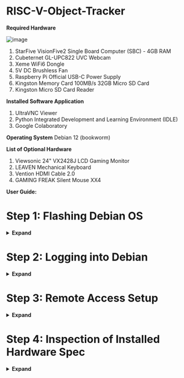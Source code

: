 # RISC-V-Object-Tracker

**Required Hardware**

![image](https://github.com/EricSiaSiewWei/RISC-V-Object-Tracker/assets/136912487/762184d8-77b8-41d4-a140-5be1535ebc13)
1. StarFive VisionFive2 Single Board Computer (SBC) - 4GB RAM
2. Cubeternet GL-UPC822 UVC Webcam
3. Xeme WiFi6 Dongle
4. 5V DC Brushless Fan
5. Raspberry Pi Official USB-C Power Supply
6. Kingston Memory Card 100MB/s 32GB Micro SD Card
7. Kingston Micro SD Card Reader 

**Installed Software Application**
1. UltraVNC Viewer
2. Python Integrated Development and Learning Environment (IDLE)
3. Google Colaboratory  

**Operating System**
Debian 12 (bookworm)

**List of Optional Hardware**
1. Viewsonic 24" VX2428J LCD Gaming Monitor
2. LEAVEN Mechanical Keyboard
3. Vention HDMI Cable 2.0
4. GAMING FREAK Silent Mouse XX4 

**User Guide:**
# Step 1: Flashing Debian OS
<details><summary> <b>Expand</b> </summary>
VisionFive 2 supports several boot modes through SD image, NVMe (Non-Volatile Memory express) image, embedded MultiMediaCard (eMMC) image and Universal Asynchronous Receiver / Transmitter (UART). Nevertheless, SD card-based boot approach has been executed due to its simplicity, as it is a similar approach in setting up a Raspberry PI board.

1. Browse for latest engineering release from StarFive at Microsoft OneDrive link: https://debian.starfivetech.com/
2. Navigate towards SD card section and download the Debian image pre-built by StarFive.
3. Download BalenaEtcher application.
4. Open BalenaEtcher software, in the meantime, insert a 32-GB micro-SD card into the laptop using USB micro-SD card reader. Ensure the selected SD storage is the targeted card.
5. Extract the .img file from the downloaded .zip file from Step 2. Upload the image file to BalenaEtcher and start the flash task.
6. After finish writing the disk image, a successfully flash message appears further indicates that the 32-GB micro-SD card is ready to be ejected from laptop and to be inserted into SD card slot of VisionFive 2.
</details>

# Step 2: Logging into Debian
<details><summary> <b>Expand</b> </summary>
Table 1: Boot Modes Settings
| Index  | Boot Mode  | RGPIO_1 | RGPIO_0 |
| :------------ |:---------------:| -----:| -----:|
| 1 | 1-bit QSPI Nor Flash | 0 (L) | 0 (L) |
| 2 | SDIO3.0        |   0 (L) | 1(H) |
| 3 | eMMC        |    1(H) | 0 (L) |
| 3 | UART        |    1(H) | 1(H) |
1. Perform the setup shown below

![image](https://github.com/EricSiaSiewWei/RISC-V-Object-Tracker/assets/136912487/a9ebd624-cf41-4934-b3ba-e3d90df1bb4e)![image](https://github.com/EricSiaSiewWei/RISC-V-Object-Tracker/assets/136912487/9e762dc3-2e7d-4212-982f-bddff6be17b6)

3. Connect Raspberry Pi Official USB-C Power Supply into VisionFive 2 USB C port. For first time setup, it is essential to connect VisionFive2 SBC to monitor through High-Definition Multimedia Interface (HDMI) cable.
4. There are 4 types of boot modes, namely 1-bit QSPI Nor Flash, UART, eMMC and SDIO3.0 based on Table 1. Select the boot mode SDIO with Rapid General-Purpose Input/Output Drivers (RGPIO) configuration as followed:
        RGPIO_1: 0 (LOW) and RGPIO_0: 1 (HIGH).
        
![image](https://github.com/EricSiaSiewWei/RISC-V-Object-Tracker/assets/136912487/a9ebd624-cf41-4934-b3ba-e3d90df1bb4e)![image](https://github.com/EricSiaSiewWei/RISC-V-Object-Tracker/assets/136912487/9e762dc3-2e7d-4212-982f-bddff6be17b6)

5. A Gnome login interface appears which prompts user to enter the credentials as follows. Open Terminal Emulator after successful login.
        Username: user
        Password: starfive
</details>

# Step 3: Remote Access Setup
<details><summary> <b>Expand</b> </summary>
To ease the usage of VisionFive 2 SBC, it is essential to mirror a its interface screen to an IP-based screen mirroring software like UltraVNC for remote access, not to mention its benefits of easing data recording operations between the two operating systems, especially copying and pasting operations. Furthermore, screen mirroring removes the need to connect the peripheral devices such as monitor, keyboard and mouse to the SBC which can contribute to additional power consumption on VisionFive 2.
1. Ensure USB WiFi adaptor is plugged into the peripheral I/O port of VisionFive2 SBC. Navigate to the network section in setting and connect to a known WiFi. Akin to command 'ipconfig' applied in Windows OS, command 'nmcli -p device show' used to show the IP address of VisionFive 2 SBC. Record the IP address '192.168.137.244'. Note the IP address may vary upon connection to different WiFi network.
2. Enter privileged mode (root).
3. Install UltraVNC viewer on client laptop. Back to VisionFive 2 SBC, install a standalone TigerVNC server.
4. Exit privileged mode and install the MATE Desktop Environment.
5. When setting up a VNC, it is essential for user to set a VNC password. In this context, the VNC password is set as 'starfive'.
6. Initiate the VNC server with MATE desktop, screen resolution [1920x1080], display number 1.
7.  Return to client laptop, insert the IP address recorded from STEP 1 into the section, with a format (Server's hostname or IP address):(display number). Press connect and enter password 'starfive' for input authentication. A successful login will be verified by the pop up of Debian OS home page.
8.  After every usage, it is optional for user to either manually kill the TigerVNC server or perform shutdown at start icon to close the connection between client laptop with VisionFive2 SBC.
</details>

# Step 4: Inspection of Installed Hardware Spec
<details><summary> <b>Expand</b> </summary>
1.To visualize the comprehensive report about various aspects of your system, including hardware configuration, system resources, network information, and more, users may pass command 

        $sudo apt-get install inxi
        $inxi --full
![image](https://github.com/EricSiaSiewWei/RISC-V-Object-Tracker/assets/136912487/639798c0-2f3d-4e72-854d-793c40f6e6b2)
2. It is essential to check the usable space on memory compartment (32-GB SD card) and expand the rootfs partition. If the available usable space of SD card at /dev/mmcblk1p4 is mismatched with the expected specification (usually smaller), several commands are needed to expand the unused space on the SD card. This is important to enable user to install any relevant libraries for future works.

Step 5: Software Libraries
1.At Terminal (non-root mode), install the essential packages provided by StarFive. In this context, user will obtain browsers such as Firefox and Chromium, VLC and FFmpeg as media player, and others packages include node.js, v8, libsdl2-dev, GStreamer, v4l2test, Libreoffice, QT and NW.js. Some of these essential packages provided by StarFive are not available to download via apt/apt-get. To improve overall user experience, install vim and nautilus (Gnome File Viewer) and upgrade several existing packages. Alternatively, install all these libraries simply via commands below:

        $wget https://github.com/starfive-tech/Debian/releases/download/v0.8.0-engineering-release-wayland/install_package_and_dependencies.sh
        $chmod +x install_package_and_dependencies.sh
        $nano install_package_and_dependencies.sh
        $sudo ./install_package_and_dependencies.sh

Table 2: Essential Packages provided by StarFive.
<details>
| Library                                 | Purpose                         |
| :-------------------------------------- | :------------------------------ |
| libxslt1.1                              | LibreOffice Runtime Dependency  |
| openjdk-11-jdk                          | LibreOffice Runtime Dependency  |
| libmd4c-dev                             | QT Runtime Dependency           |
| libdouble-conversion-dev                | QT Runtime Dependency           |
| libc6-dev                               | QT Runtime Dependency           |
| libpcre2-16-0                           | QT Runtime Dependency           |
| "^libxcb.*"                             | QT Runtime Dependency           |
| libx11-xcb-dev                          | QT Runtime Dependency           |
| libglu1-mesa-dev                        | QT Runtime Dependency           |
| libxrender-dev                          | QT Runtime Dependency           |
| libxi-dev                               | QT Runtime Dependency           |
| libxkbcommon-x11-dev                    | QT Runtime Dependency           |
| libevent-dev                            | Firefox Runtime Dependency      |
| libdbus-glib-1-dev                      | Firefox Runtime Dependency      |
| libopenal-dev                           | FFMPEG Runtime Dependency       |
| libcdio-paranoia-dev                    | FFMPEG Runtime Dependency       |
| libdc1394-dev                           | FFMPEG Runtime Dependency       |
| libcaca-dev                             | FFMPEG Runtime Dependency       |
| libv4l-dev                              | FFMPEG Runtime Dependency       |
| libpocketsphinx-dev                     | FFMPEG Runtime Dependency       |
| libbs2b-dev                             | FFMPEG Runtime Dependency       |
| liblilv-0-0                             | FFMPEG Runtime Dependency       |
| librubberband-dev                       | FFMPEG Runtime Dependency       |
| libmysofa-dev                           | FFMPEG Runtime Dependency       |
| libflite1                               | FFMPEG Runtime Dependency       |
| libass-dev                              | FFMPEG Runtime Dependency       |
| libvidstab-dev                          | FFMPEG Runtime Dependency       | 
| libzmq3-dev                             | FFMPEG Runtime Dependency       | 
| libzimg-dev                             | FFMPEG Runtime Dependency       |
| libgme-dev                              | FFMPEG Runtime Dependency       |
| libopenmpt-dev                          | FFMPEG Runtime Dependency       |
| libchromaprint-dev                      | FFMPEG Runtime Dependency       |
| librabbitmq-dev                         | FFMPEG Runtime Dependency       |
| libssh-dev                              | FFMPEG Runtime Dependency       |
| libsrt-openssl-dev                      | FFMPEG Runtime Dependency       |
| liba52-0.7.4-dev                        | FFMPEG Runtime Dependency       |
| libhwy1                                 | FFMPEG Runtime Dependency       |
| libjxl0.7                               | FFMPEG Runtime Dependency       |
| libv4l-0                                | v4l2test Runtime Dependency     |
| libjpeg-dev                             | v4l2test Runtime Dependency     |
| libdrm-dev                              | v4l2test Runtime Dependency     |
| libv4l-0                                | v4l2test Runtime Dependency     |
| libjpeg-dev                             | v4l2test Runtime Dependency     |
| libdrm-dev                              | v4l2test Runtime Dependency     |
| libv4l-0                                | v4l2test Runtime Dependency     |
| libjpeg-dev                             | v4l2test Runtime Dependency     |
| libdrm-dev                              | v4l2test Runtime Dependency     |
| libre2-9                                | chromium Runtime Dependency     |
| libminizip-dev                          | chromium Runtime Dependency     |
| fonts-mathjax                           | opencv Runtime Dependency       |
| libjs-mathjax                           | opencv Runtime Dependency       |
| libpython3.11-minimal                   | opencv Runtime Dependency       |
| libpython3.11-stdlib                    | opencv Runtime Dependency       |
| python3-numpy                           | opencv Runtime Dependency       |
| python3.11                              | opencv Runtime Dependency       |
| python3.11-minimal                      | opencv Runtime Dependency       |
| python3-h5py                            | opencv Runtime Dependency       |
| libvtk9.1                               | opencv Runtime Dependency       |
| libqt5test5                             | opencv Runtime Dependency       |
| libqt5opengl5                           | opencv Runtime Dependency       |
| libtesseract5                           | opencv Runtime Dependency       |
| libgdcm-dev                             | opencv Runtime Dependency       |
| libgdal-dev                             | opencv Runtime Dependency       |
| gstreamer1.0-clutter-3.0                | cogl/clutter Runtime Dependency |
| fonts-freefont-ttf                      | vlc Runtime Dependency          |
| libaribb24-0                            | vlc Runtime Dependency          |
| libcddb2                                | vlc Runtime Dependency          |
| libdvbpsi10                             | vlc Runtime Dependency          |
| libebml5                                | vlc Runtime Dependency          |
| libixml10                               | vlc Runtime Dependency          |
| liblirc-client0                         | vlc Runtime Dependency          |
| liblua5.2-0                             | vlc Runtime Dependency          |
| libmad0                                 | vlc Runtime Dependency          |
| libmatroska7                            | vlc Runtime Dependency          |
| libprotobuf-lite32                      | vlc Runtime Dependency          |
| libqt5x11extras5                        | vlc Runtime Dependency          |
| libresid-builder0c2a                    | vlc Runtime Dependency          |
| libsdl-image1.2                         | vlc Runtime Dependency          |
| libsdl1.2debian                         | vlc Runtime Dependency          |
| libsidplay2                             | vlc Runtime Dependency          |
| libspatialaudio0                        | vlc Runtime Dependency          |
| libupnp13                               | vlc Runtime Dependency          |
| libva-wayland2                          | vlc Runtime Dependency          |
| libvncclient1                           | vlc Runtime Dependency          |
 
2. Install essential python libraries via command "pip install" or "sudo apt-get install". These libraries support the the operations of OpenCV Legacy Trackers, YOLOv7 and YOLOv8. Alternatively, install all these libraries simply via command.

        $pip install -r requirements.txt
   
Table 3: Essential Python Libraries supporting OpenCV Legacy Trackers, YOLOv7 and YOLOv8.
<details>
| Library                              | Version             |
| :----------------------------------- | :------------------ |
| antlr4-python3-runtime               | 4.9.3               |
| appdirs                              | 1.4.4               |
| astunparse                           | 1.6.3               |
| attrs                                | 22.2.0              |
| av                                   | 10.0.0              |
| Babel                                | 2.10.3              |
| beautifulsoup4                       | 4.11.1              |
| beniget                              | 0.4.1               |
| bottle                               | 0.12.23             |
| Bottleneck                           | 1.3.2               |
| Brotli                               | 1.0.9               |
| certifi                              | 2022.9.24           |
| chardet                              | 5.1.0               |
| charset-normalizer                   | 3.0.1               |
| cycler                               | 0.11.0              |
| decorator                            | 5.1.1               |
| defusedxml                           | 0.7.1               |
| distro                               | 1.8.0               |
| docker                               | 5.0.3               |
| et-xmlfile                           | 1.0.1               |
| exceptiongroup                       | 1.0.4               |
| fonttools                            | 4.37.4              |
| fs                                   | 2.4.16              |
| future                               | 0.18.2              |
| gast                                 | 0.5.2               |
| Glances                              | 3.3.0.1             |
| h5py.-debian-h5py-serial             | 3.7.0               |
| html5lib                             | 1.1                 |
| hub-sdk                              | 0.0.3               |
| idna                                 | 3.3                 |
| influxdb                             | 5.3.1               |
| iniconfig                            | 1.1.1               |
| jdcal                                | 1.0                 |
| Jinja2                               | 3.0.3               |
| kiwisolver                           | 1.3.2               |
| lxml                                 | 4.9.1               |
| lz4                                  | 4.0.2+dfsg          |
| MarkupSafe                           | 2.1.1               |
| matplotlib                           | 3.5.2               |
| more-itertools                       | 8.10.0              |
| mpmath                               | 0.0.0               |
| msgpack                              | 1.0.3               |
| netifaces                            | 0.11.0              |
| numexpr                              | 2.8.4               |
| numpy                                | 1.23.5              |
| odfpy                                | 1.4.2               |
| olefile                              | 0.46                |
| omegaconf                            | 2.3.0               |
| openpyxl                             | 3.0.9               |
| packaging                            | 21.3                |
| pandas                               | 1.3.5               |
| patsy                                | 0.5.3               |
| Pillow                               | 9.2.0               |
| pip                                  | 23.3.2              |
| pluggy                               | 1.0.0+repack        |
| ply                                  | 3.11                |
| psutil                               | 5.9.4               |
| py                                   | 1.11.0              |
| py-cpuinfo                           | 9.0.0               |
| pyasn1                               | 0.4.8               |
| pycryptodomex                        | 3.11.0              |
| Pygments                             | 2.13.0              |
| pyparsing                            | 3.0.9               |      
| pysmi                                | 0.3.2               |
| pysnmp                               | 4.4.12              |
| pystache                             | 0.6.0               |
| pytest                               | 7.2.0               |
| python-dateutil                      | 2.8.2               |
| pythran                              | 0.11.0              |
| pytz                                 | 2022.7              |
| PyYAML                               | 6.0.1               |
| requests                             | 2.28.1              |
| SciPy                                | 1.8.1               |
| seaborn                              | 0.12.1              |
| setuptools                           | 65.5.0              |
| six                                  | 1.16.0              |
| soupsieve                            | 2.3.2               |
| sympy                                | 1.11.1              |
| tables                               | 3.7.0               |
| tomli                                | 2.0.1               |
| torch                                | 1.12.0a0+gitunknown |
| torchvision                          | 0.13.1a0            |
| tqdm                                 | 4.66.1              |
| types-aiofiles                       | 22.1                |
| types-annoy                          | 1.17                |
| types-appdirs                        | 1.4                 |
| types-aws-xray-sdk                   | 2.10                |
| types-babel                          | 2.11                |
| types-backports.ssl-match-hostname   | 3.7                 |
| types-beautifulsoup4                 | 4.11                |
| types-bleach                         | 5.0                 |
| types-boto                           | 2.49                |
| types-braintree                      | 4.17                |
| types-cachetools                     | 5.2                 |
| types-caldav                         | 0.10                |
| types-certifi                        | 2021.10.8           |
| types-cffi                           | 1.15                |
| types-chardet                        | 5.0                 |
| types-chevron                        | 0.14                |
| types-click-spinner                  | 0.1                 |
| types-colorama                       | 0.4                 |
| types-commonmark                     | 0.9                 |
| types-console-menu                   | 0.7                 |
| types-contextvars                    | 2.4                 |
| types-croniter                       | 1.3                 |
| types-cryptography                   | 3.3                 |
| types-D3DShot                        | 0.1                 |
| types-dateparser                     | 1.1                 |
| types-DateTimeRange                  | 1.2                 |
| types-decorator                      | 5.1                 |
| types-Deprecated                     | 1.2                 |
| types-dj-database-url                | 1.0                 |
| types-docopt                         | 0.6                 |
| types-docutils                       | 0.19                |
| types-editdistance                   | 0.6                 |
| types-emoji                          | 2.1                 |
| types-entrypoints                    | 0.4                 |
| types-first                          | 2.0                 |
| types-flake8-2020                    | 1.7                 |
| types-flake8-bugbear                 | 22.10.27            |
| types-flake8-builtins                | 2.0                 |
| types-flake8-docstrings              | 1.6                 |
| types-flake8-plugin-utils            | 1.3                 |
| types-flake8-rst-docstrings          | 0.2                 |
| types-flake8-simplify                | 0.19                |
| types-flake8-typing-imports          | 1.14                |
| types-Flask-Cors                     | 3.0                 |
| types-Flask-SQLAlchemy               | 2.5                 |
| types-fpdf2                          | 2.5                 |
| types-gdb                            | 12.1                |
| types-google-cloud-ndb               | 1.11                |
| types-hdbcli                         | 2.14                |
| types-html5lib                       | 1.1                 |
| types-httplib2                       | 0.21                |
| types-humanfriendly                  | 10.0                |
| types-invoke                         | 1.7                 |
| types-JACK-Client                    | 0.5                 |
| types-jmespath                       | 1.0                 |
| types-jsonschema                     | 4.17                |
| types-keyboard                       | 0.13                |
| types-ldap3                          | 2.9                 |
| types-Markdown                       | 3.4                 |
| types-mock                           | 4.0                 |
| types-mypy-extensions                | 0.4                 |
| types-mysqlclient                    | 2.1                 |
| types-oauthlib                       | 3.2                 |
| types-openpyxl                       | 3.0                 |
| types-opentracing                    | 2.4                 |
| types-paho-mqtt                      | 1.6                 |
| types-paramiko                       | 2.11                |
| types-parsimonious                   | 0.10                |
| types-passlib                        | 1.7                 |
| types-passpy                         | 1.0                 |
| types-peewee                         | 3.15                |
| types-pep8-naming                    | 0.13                |
| types-Pillow                         | 9.3                 |
| types-playsound                      | 1.3                 |
| types-polib                          | 1.1                 |
| types-prettytable                    | 3.4                 |
| types-protobuf                       | 3.20                |
| types-psutil                         | 5.9                 |
| types-psycopg2                       | 2.9                 |
| types-pyaudio                        | 0.2                 |
| types-PyAutoGUI                      | 0.9                 |
| types-pycurl                         | 7.45                |
| types-pyfarmhash                     | 0.3                 |
| types-pyflakes                       | 2.5                 |
| types-Pygments                       | 2.13                |
| types-pyinstaller                    | 5.6                 |
| types-PyMySQL                        | 1.0                 |
| types-pynput                         | 1.7                 |
| types-pyOpenSSL                      | 22.1                |
| types-pyRFC3339                      | 1.1                 |
| types-PyScreeze                      | 0.1                 |
| types-pysftp                         | 0.2                 |
| types-pytest-lazy-fixture            | 0.6                 |
| types-python-crontab                 | 2.6                 |
| types-python-dateutil                | 2.8                 |
| types-python-gflags                  | 3.1                 |
| types-python-jose                    | 3.3                 |
| types-python-nmap                    | 0.7                 |
| types-python-slugify                 | 6.1                 |
| types-pytz                           | 2022.6              |
| types-pyvmomi                        | 7.0                 |
| types-pywin32                        | 304                 |
| types-PyYAML                         | 6.0                 |
| types-redis                          | 4.3                 |
| types-regex                          | 2022.10.31          |
| types-requests                       | 2.28                |
| types-retry                          | 0.9                 |
| types-Send2Trash                     | 1.8                 |
| types-setuptools                     | 65.5                |
| types-simplejson                     | 3.17                |
| types-singledispatch                 | 3.7                 |
| types-six                            | 1.16                |
| types-slumber                        | 0.7                 |
| types-SQLAlchemy                     | 1.4.43              |
| types-stdlib-list                    | 0.8                 |
| types-stripe                         | 3.5                 |
| types-tabulate                       | 0.9                 |
| types-termcolor                      | 1.1                 |
| types-toml                           | 0.10                |
| types-toposort                       | 1.7                 |
| types-tqdm                           | 4.64                |
| types-tree-sitter                    | 0.20                |
| types-tree-sitter-languages          | 1.5                 |
| types-ttkthemes                      | 3.2                 |
| types-typed-ast                      | 1.5                 |
| types-tzlocal                        | 4.2                 |
| types-ujson                          | 5.5                 |
| types-urllib3                        | 1.26                |
| types-vobject                        | 0.9                 |
| types-waitress                       | 2.1                 |
| types-whatthepatch                   | 1.0                 |
| types-xmltodict                      | 0.13                |
| types-xxhash                         | 3.0                 |
| types-zxcvbn                         | 4.4                 |
| typing_extensions                    | 4.3.0               |
| ufoLib2                              | 0.13.1              |
| ultralytics                          | 8.0.196             |
| unicodedata2                         | 15.0.0              |
| urllib3                              | 1.26.12             |
| webencodings                         | 0.5.1               |
| websocket-client                     | 1.2.3               |
| wheel                                | 0.38.4              |
| xlwt                                 | 1.3.0               |
| vim                                  | 2:9.0.0813-1+b1     |
</details>

# Step 5: Camera Accessibility
<details><summary> <b>Expand</b> </summary>
Use the 'lsusb' command to list the available device with device name and ID labelled. Identify the connected camera device and record its ID number. Perform the 'chmod' command to that specific video device to grant the permission for the host to access to the camera. To confirm if the permission has been granted, list the devices via 'v4l2-ctl' command. If the device is available under the list of StarFive Camera Subsystem, the camera is ready to be accessed, else it will return error: "Failed to open /dev/video4: Permission denied".

        $lsusb
        $sudo chmod 666 /dev/video4
        $v4l2-ctl --list-devices
        
2. To test the camera accessibility, you may activate through ffplay via command

        $ffplay -f v4l2 -framerate 30 -video_size 640x480 /dev/video4
or

        Open Python IDLE > Open file "Camera Test.py" > Run
To ensure OpenCV uses the Video4Linux2 (V4L2) backend driver on Linux systems, which can be necessary for compatibility with RISC-V features.

![image](https://github.com/EricSiaSiewWei/RISC-V-Object-Tracker/assets/136912487/a506cac6-05b0-4e05-a878-fa18fbe3505b)
![image](https://github.com/EricSiaSiewWei/RISC-V-Object-Tracker/assets/136912487/c68aeec3-38d6-4a0c-b26d-23c87b0f9bea)
</details>

# Step 6: Implementing Automatic Implementable Shell Script during Every Bootup
<details><summary> <b>Expand</b> </summary>
1. Create a shell script in Home directory named "vnc_connect.sh" via command nano.
        
        $nano vnc_connect.sh

2. In the script, insert the code to setup TigerVNC server session from Step 3 and code to setup camera accessibility from Step 5. Save and exit the script environment xia key "^X".

        sleep 10
        tigervncserver -xstartup /usr/bin/mate-session -geometry 1920x1080 -localhost no :1
        
        VIDEO_DEVICE="/dev/video4"
        
        # Check if the video device exists
        if [ -e "$VIDEO_DEVICE" ]; then
            echo "Video device $VIDEO_DEVICE found."
        
            # Perform sudo chmod 666 on the video device
            sudo chmod 666 "$VIDEO_DEVICE"
            echo "Permissions changed successfully."
        else
            echo "Video device $VIDEO_DEVICE not found."
        fi

3. Restart the VisionFive2 SBC. Unplug the HDMI cable from the monitor, mouse and keyboard from the USB ports. 
4. Open the UltraVNC application on local host computer, insert the IP address along with port number 1, eg. "192.168.137.244:1". A successful connection will be indicated by the pop up window that prompts user to insert password of that server. A MATE Desktop Environment will be displayed upon successful password authentication.
</details>
        
# Step 7: Generating PyTorch Trained Model Files for YOLOv7 and YOLOv8
<details><summary> <b>Expand</b> </summary>
1. Open the Google Colab notebooks stipulated at the files attached at directories below:

[![Colab](https://colab.research.google.com/assets/colab-badge.svg)](https://colab.research.google.com/drive/12lDEZSOSSGC0r9DW2gDardNGxaKbDmA9?usp=drive_link)
[![Colab](https://colab.research.google.com/assets/colab-badge.svg)](https://colab.research.google.com/drive/1tmk_kEquRz6d18LwyMpiwUkoQ2Bcxa4b?usp=drive_link)

        yolov7 > YOLOv7_Pipe_Tracker.ipynb
        yolov8 > YOLOv8_Pipe_Tracker.ipynb

3. After running all the codes line in the files at Google Colab, navigate to the files tab section at the Google Colab, searching for PyTorch trained model file (.pt) generated at the directories below. Remember to save the directories at Google Drive via function "Mount Drive".

        For YOLOv7, run/train/exp/best.pt
        For YOLOv8, ultralytics/yolo/v8/detect/best.pt

![image](https://github.com/EricSiaSiewWei/RISC-V-Object-Tracker/assets/136912487/665fed65-b365-45b8-aaaf-c503e0611180)
![image](https://github.com/EricSiaSiewWei/RISC-V-Object-Tracker/assets/136912487/8c5512ae-f444-4697-bc95-ac640e4fdc5f)
</details>

# Step 8: Implementation of CV2 legacy tracker (Skip if you intended to implement YOLOv7 or YOLOv8)
<details><summary> <b>Expand</b> </summary>
1. For CV2 legacy tracker, open Python IDLE > Open file "CV2 Legacy Tracker.py".
2. At line 11, define the camera source, in this case, "/dev/video4".
3. Run the python code via key F5.
4. A window will appear to prompt user to draw a blue bounding box to select the object to track.
5. Visualise the resource usage using glances, glances is a debian resource monitoring tool.
</details>

# Step 9: Implementation of YOLOv7 (Skip if you intended to implement CV2 legacy tracker or YOLOv8)
<details><summary> <b>Expand</b> </summary>
1. For YOLOv7, open Python IDLE > Open file "yolov7/detect.py"
2. At line 185, define the camera source, in this case, "/dev/video4".
3. At line 184, ensure your PyTorch weight file, in this case, r"/home/user/Documents/FYP_19000760/yolov7/runs/train/exp3/weights/best.pt", is saved at the same directory as the "detect.py".
4. Run the python code via key F5.
5. Visualise the resource usage using glances, glances is a debian resource monitoring tool.

![image](https://github.com/EricSiaSiewWei/RISC-V-Object-Tracker/assets/136912487/68ddaaa3-0415-404d-9d71-3d7e0225fea1)
![image](https://github.com/EricSiaSiewWei/RISC-V-Object-Tracker/assets/136912487/325e93b4-c168-4764-a0ef-52f7cb0a8720)
</details>

# Step 10: Implementation of YOLOv8 (Skip if you intended to implement CV2 legacy tracker or YOLOv7)
<details><summary> <b>Expand</b> </summary>
1. For YOLOv8, open Python IDLE > Open file "yolov8/YOLOv8 Live Webcam Tracker.py"
2. At line 90, define the camera source, in this case, "/dev/video4".
3. At line 95, ensure your PyTorch weight file, in this case, "bestn.pt", is saved at the same directory as the "YOLOv8 Live Webcam Tracker.py".
4. Run the python code via key F5.
5. Visualise the resource usage using glances, glances is a debian resource monitoring tool.
</details>

**Note:**
1. **Camera Accessibility**: VF2 board would have different value for /dev/video#, eg. # may vary from 3 ~ 8 during every bootup or different USB connection of camera.
2. **PyTorch Compatibility**: VF2 board did not support the installation of CUDA-based PyTorch libraries, which enabling the use of GPU into the computer vision tasks. 
From the torchv library available on VF2 from command 

        $apt list -a python3-torch

![image](https://github.com/EricSiaSiewWei/RISC-V-Object-Tracker/assets/136912487/e17e1b8a-3ace-4140-980a-3a474999468c)

It is observed that there are only one version of PyTorch (unstable 1.12.1-1+b1 riscv64) available on RISC-V embedded system board,  

        $sudo apt-get install python3-torch=1.12.1-1+b1

From the torchvision library available on VF2 from command 

        $apt list -a python3-torchvision

![image](https://github.com/EricSiaSiewWei/RISC-V-Object-Tracker/assets/136912487/2b70a337-e27e-41f2-adbf-30dca680b71a)

It is observed that there are only one version of PyTorch (unstable 0.13.1-1 riscv64) available on RISC-V embedded system board,

        $sudo apt-get install python3-torchvision=0.13.1-1
        
Neither of the version above compatible with the GPU (CUDA) usage, thus the future endeavour of enabling the installation of Torch library supporting CUDA as the compute platform, outlined at https://pytorch.org/, would be passed to StarFive Technology Co., Ltd as well as RISC-V developing community.

3. **Modification Made to yolov7/utils/google_utils.py**: 
The YOLOv7 files cloned from https://github.com/WongKinYiu/yolov7/blob/main/utils/google_utils.py was modified from syntax "latest" to certain specific release "71389134" to eliminate github read error, such that at line 25, 

| Before                                                                                   | After                                                                                                        |
| :--------------------------------------------------------------------------------------- | :----------------------------------------------------------------------------------------------------------- |
| response = requests.get(f'https://api.github.com/repos/{repo}/releases/latest').json()   | After: response = requests.get(f'https://api.github.com/repos/{repo}/releases/71389134').json()              |

![image](https://github.com/EricSiaSiewWei/RISC-V-Object-Tracker/assets/136912487/267c6482-73b0-453d-b2fe-fcbc0d252f67)

4. **Visualize Resource Usage**:
Apart from using glances, users may use htop to visualize the resource
![image](https://github.com/EricSiaSiewWei/RISC-V-Object-Tracker/assets/136912487/25398f2a-8f24-4d3d-ac34-8290b8513904)
